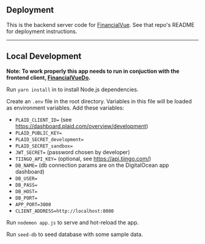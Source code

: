 ## Deployment

This is the backend server code for [FinancialVue](https://github.com/blairun/FinancialVueDo). See that repo's README for deployment instructions.

---
## Local Development

**Note: To work properly this app needs to run in conjuction with the frontend client, [FinancialVueDo](https://github.com/blairun/FinancialVueDo).**

Run `yarn install` in to install Node.js dependencies.

Create an `.env` file in the root directory. Variables in this file will be loaded as environment variables. Add these variables:

- `PLAID_CLIENT_ID=` (see https://dashboard.plaid.com/overview/development)
- `PLAID_PUBLIC_KEY=`
- `PLAID_SECRET_development=`
- `PLAID_SECRET_sandbox=`
- `JWT_SECRET=` (password chosen by developer)
- `TIINGO_API_KEY=` (optional, see https://api.tiingo.com/)
- `DB_NAME=` (db connection params are on the DigitalOcean app dashboard)
- `DB_USER=`
- `DB_PASS=`
- `DB_HOST=`
- `DB_PORT=`
- `APP_PORT=3000`
- `CLIENT_ADDRESS=http://localhost:8080`

Run `nodemon app.js` to serve and hot-reload the app.

Run `seed-db` to seed database with some sample data.